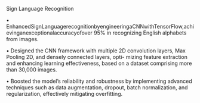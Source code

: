 Sign Language Recognition 

• EnhancedSignLanguagerecognitionbyengineeringaCNNwithTensorFlow,achievinganexceptionalaccuracyofover 95% in recognizing English alphabets from images.

• Designed the CNN framework with multiple 2D convolution layers, Max Pooling 2D, and densely connected layers, opti- mizing feature extraction and enhancing learning effectiveness, based on a dataset comprising more than 30,000 images.

• Boosted the model’s reliability and robustness by implementing advanced techniques such as data augmentation, dropout, batch normalization, and regularization, effectively mitigating overfitting.
